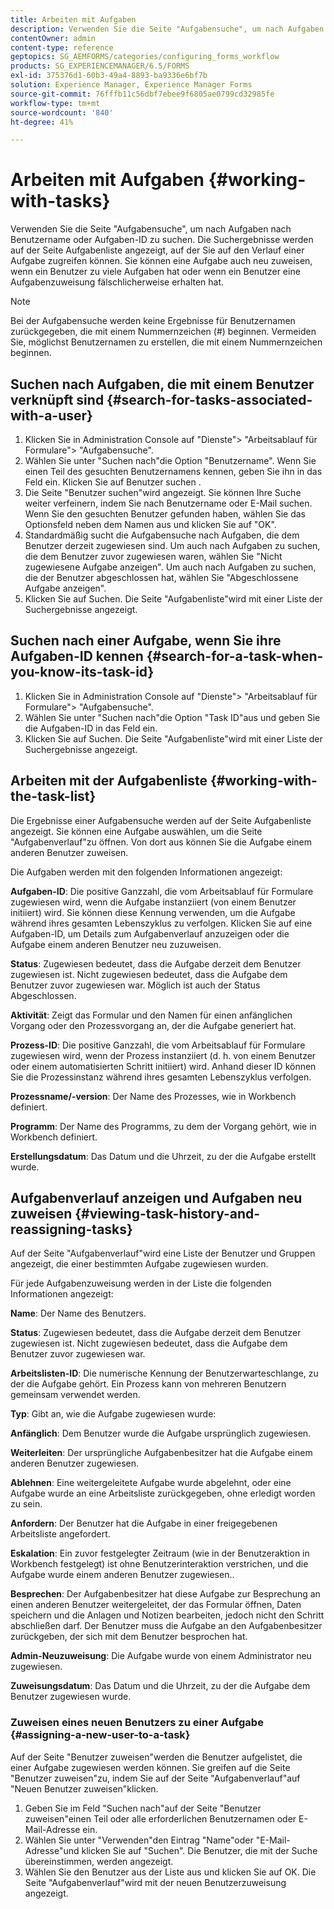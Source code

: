 ```yaml
---
title: Arbeiten mit Aufgaben
description: Verwenden Sie die Seite "Aufgabensuche", um nach Aufgaben nach Benutzername oder Aufgaben-ID zu suchen. Erfahren Sie mehr über das Arbeiten mit Aufgaben.
contentOwner: admin
content-type: reference
geptopics: SG_AEMFORMS/categories/configuring_forms_workflow
products: SG_EXPERIENCEMANAGER/6.5/FORMS
exl-id: 375376d1-60b3-49a4-8893-ba9336e6bf7b
solution: Experience Manager, Experience Manager Forms
source-git-commit: 76fffb11c56dbf7ebee9f6805ae0799cd32985fe
workflow-type: tm+mt
source-wordcount: '840'
ht-degree: 41%

---
```


# Arbeiten mit Aufgaben {#working-with-tasks}

Verwenden Sie die Seite &quot;Aufgabensuche&quot;, um nach Aufgaben nach Benutzername oder Aufgaben-ID zu suchen. Die Suchergebnisse werden auf der Seite Aufgabenliste angezeigt, auf der Sie auf den Verlauf einer Aufgabe zugreifen können. Sie können eine Aufgabe auch neu zuweisen, wenn ein Benutzer zu viele Aufgaben hat oder wenn ein Benutzer eine Aufgabenzuweisung fälschlicherweise erhalten hat.

>[!NOTE]
>
>Bei der Aufgabensuche werden keine Ergebnisse für Benutzernamen zurückgegeben, die mit einem Nummernzeichen (#) beginnen. Vermeiden Sie, möglichst Benutzernamen zu erstellen, die mit einem Nummernzeichen beginnen.

## Suchen nach Aufgaben, die mit einem Benutzer verknüpft sind {#search-for-tasks-associated-with-a-user}

1. Klicken Sie in Administration Console auf &quot;Dienste&quot;> &quot;Arbeitsablauf für Formulare&quot;> &quot;Aufgabensuche&quot;.
1. Wählen Sie unter &quot;Suchen nach&quot;die Option &quot;Benutzername&quot;. Wenn Sie einen Teil des gesuchten Benutzernamens kennen, geben Sie ihn in das Feld ein. Klicken Sie auf Benutzer suchen .
1. Die Seite &quot;Benutzer suchen&quot;wird angezeigt. Sie können Ihre Suche weiter verfeinern, indem Sie nach Benutzername oder E-Mail suchen. Wenn Sie den gesuchten Benutzer gefunden haben, wählen Sie das Optionsfeld neben dem Namen aus und klicken Sie auf &quot;OK&quot;.
1. Standardmäßig sucht die Aufgabensuche nach Aufgaben, die dem Benutzer derzeit zugewiesen sind. Um auch nach Aufgaben zu suchen, die dem Benutzer zuvor zugewiesen waren, wählen Sie &quot;Nicht zugewiesene Aufgabe anzeigen&quot;. Um auch nach Aufgaben zu suchen, die der Benutzer abgeschlossen hat, wählen Sie &quot;Abgeschlossene Aufgabe anzeigen&quot;.
1. Klicken Sie auf Suchen. Die Seite &quot;Aufgabenliste&quot;wird mit einer Liste der Suchergebnisse angezeigt.

## Suchen nach einer Aufgabe, wenn Sie ihre Aufgaben-ID kennen {#search-for-a-task-when-you-know-its-task-id}

1. Klicken Sie in Administration Console auf &quot;Dienste&quot;> &quot;Arbeitsablauf für Formulare&quot;> &quot;Aufgabensuche&quot;.
1. Wählen Sie unter &quot;Suchen nach&quot;die Option &quot;Task ID&quot;aus und geben Sie die Aufgaben-ID in das Feld ein.
1. Klicken Sie auf Suchen. Die Seite &quot;Aufgabenliste&quot;wird mit einer Liste der Suchergebnisse angezeigt.

## Arbeiten mit der Aufgabenliste {#working-with-the-task-list}

Die Ergebnisse einer Aufgabensuche werden auf der Seite Aufgabenliste angezeigt. Sie können eine Aufgabe auswählen, um die Seite &quot;Aufgabenverlauf&quot;zu öffnen. Von dort aus können Sie die Aufgabe einem anderen Benutzer zuweisen.

Die Aufgaben werden mit den folgenden Informationen angezeigt:

**Aufgaben-ID**: Die positive Ganzzahl, die vom Arbeitsablauf für Formulare zugewiesen wird, wenn die Aufgabe instanziiert (von einem Benutzer initiiert) wird. Sie können diese Kennung verwenden, um die Aufgabe während ihres gesamten Lebenszyklus zu verfolgen. Klicken Sie auf eine Aufgaben-ID, um Details zum Aufgabenverlauf anzuzeigen oder die Aufgabe einem anderen Benutzer neu zuzuweisen.

**Status**: Zugewiesen bedeutet, dass die Aufgabe derzeit dem Benutzer zugewiesen ist. Nicht zugewiesen bedeutet, dass die Aufgabe dem Benutzer zuvor zugewiesen war. Möglich ist auch der Status Abgeschlossen.

**Aktivität**: Zeigt das Formular und den Namen für einen anfänglichen Vorgang oder den Prozessvorgang an, der die Aufgabe generiert hat.

**Prozess-ID**: Die positive Ganzzahl, die vom Arbeitsablauf für Formulare zugewiesen wird, wenn der Prozess instanziiert (d. h. von einem Benutzer oder einem automatisierten Schritt initiiert) wird. Anhand dieser ID können Sie die Prozessinstanz während ihres gesamten Lebenszyklus verfolgen.

**Prozessname/-version**: Der Name des Prozesses, wie in Workbench definiert.

**Programm**: Der Name des Programms, zu dem der Vorgang gehört, wie in Workbench definiert.

**Erstellungsdatum**: Das Datum und die Uhrzeit, zu der die Aufgabe erstellt wurde.

## Aufgabenverlauf anzeigen und Aufgaben neu zuweisen {#viewing-task-history-and-reassigning-tasks}

Auf der Seite &quot;Aufgabenverlauf&quot;wird eine Liste der Benutzer und Gruppen angezeigt, die einer bestimmten Aufgabe zugewiesen wurden.

Für jede Aufgabenzuweisung werden in der Liste die folgenden Informationen angezeigt:

**Name**: Der Name des Benutzers.

**Status**: Zugewiesen bedeutet, dass die Aufgabe derzeit dem Benutzer zugewiesen ist. Nicht zugewiesen bedeutet, dass die Aufgabe dem Benutzer zuvor zugewiesen war.

**Arbeitslisten-ID**: Die numerische Kennung der Benutzerwarteschlange, zu der die Aufgabe gehört. Ein Prozess kann von mehreren Benutzern gemeinsam verwendet werden.

**Typ**: Gibt an, wie die Aufgabe zugewiesen wurde:

**Anfänglich**: Dem Benutzer wurde die Aufgabe ursprünglich zugewiesen.

**Weiterleiten**: Der ursprüngliche Aufgabenbesitzer hat die Aufgabe einem anderen Benutzer zugewiesen.

**Ablehnen**: Eine weitergeleitete Aufgabe wurde abgelehnt, oder eine Aufgabe wurde an eine Arbeitsliste zurückgegeben, ohne erledigt worden zu sein.

**Anfordern**: Der Benutzer hat die Aufgabe in einer freigegebenen Arbeitsliste angefordert.

**Eskalation**: Ein zuvor festgelegter Zeitraum (wie in der Benutzeraktion in Workbench festgelegt) ist ohne Benutzerinteraktion verstrichen, und die Aufgabe wurde einem anderen Benutzer zugewiesen..

**Besprechen**: Der Aufgabenbesitzer hat diese Aufgabe zur Besprechung an einen anderen Benutzer weitergeleitet, der das Formular öffnen, Daten speichern und die Anlagen und Notizen bearbeiten, jedoch nicht den Schritt abschließen darf. Der Benutzer muss die Aufgabe an den Aufgabenbesitzer zurückgeben, der sich mit dem Benutzer besprochen hat.

**Admin-Neuzuweisung**: Die Aufgabe wurde von einem Administrator neu zugewiesen.

**Zuweisungsdatum**: Das Datum und die Uhrzeit, zu der die Aufgabe dem Benutzer zugewiesen wurde.

### Zuweisen eines neuen Benutzers zu einer Aufgabe {#assigning-a-new-user-to-a-task}

Auf der Seite &quot;Benutzer zuweisen&quot;werden die Benutzer aufgelistet, die einer Aufgabe zugewiesen werden können. Sie greifen auf die Seite &quot;Benutzer zuweisen&quot;zu, indem Sie auf der Seite &quot;Aufgabenverlauf&quot;auf &quot;Neuen Benutzer zuweisen&quot;klicken.

1. Geben Sie im Feld &quot;Suchen nach&quot;auf der Seite &quot;Benutzer zuweisen&quot;einen Teil oder alle erforderlichen Benutzernamen oder E-Mail-Adresse ein.
1. Wählen Sie unter &quot;Verwenden&quot;den Eintrag &quot;Name&quot;oder &quot;E-Mail-Adresse&quot;und klicken Sie auf &quot;Suchen&quot;. Die Benutzer, die mit der Suche übereinstimmen, werden angezeigt.
1. Wählen Sie den Benutzer aus der Liste aus und klicken Sie auf OK. Die Seite &quot;Aufgabenverlauf&quot;wird mit der neuen Benutzerzuweisung angezeigt.
